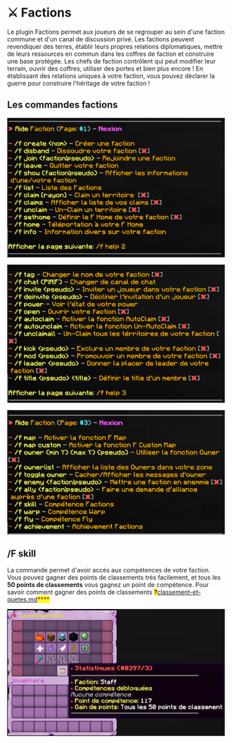 # ⚔ Factions

Le plugin Factions permet aux joueurs de se regrouper au sein d'une faction commune et d'un canal de discussion privé. Les factions peuvent revendiquer des terres, établir leurs propres relations diplomatiques, mettre de leurs ressources en commun dans les coffres de faction et construire une base protégée. Les chefs de faction contrôlent qui peut modifier leur terrain, ouvrir des coffres, utiliser des portes et bien plus encore ! En établissant des relations uniques à votre faction, vous pouvez déclarer la guerre pour construire l'héritage de votre faction !

## Les commandes factions

![](<../.gitbook/assets/image (7).png>)

![](<../.gitbook/assets/image (8).png>)

![](<../.gitbook/assets/image (2) (1).png>)

## /F skill

La commande permet d'avoir accès aux compétences de votre faction. Vous pouvez gagner des points de classements très facilement, et tous les **50 points de classements** vous gagnez un point de compétence.  Pour savoir comment gagner des points de classements <mark style="color:purple;">**?**</mark>[classement-et-quetes.md](classement-et-quetes.md "mention")<mark style="color:purple;">****</mark>

![Interface des compétences factions](<../.gitbook/assets/image (9).png>)

